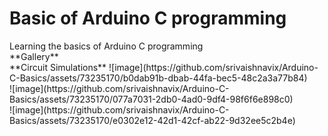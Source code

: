 <h1> Basic of Arduino C programming </h1>
Learning the basics of Arduino C programming
<br/>
**Gallery**
<br/>
**Circuit Simulations**
![image](https://github.com/srivaishnavix/Arduino-C-Basics/assets/73235170/b0dab91b-dbab-44fa-bec5-48c2a3a77b84)
<br/>
![image](https://github.com/srivaishnavix/Arduino-C-Basics/assets/73235170/077a7031-2db0-4ad0-9df4-98f6f6e898c0)
<br/>
![image](https://github.com/srivaishnavix/Arduino-C-Basics/assets/73235170/e0302e12-42d1-42cf-ab22-9d32ee5c2b4e)
